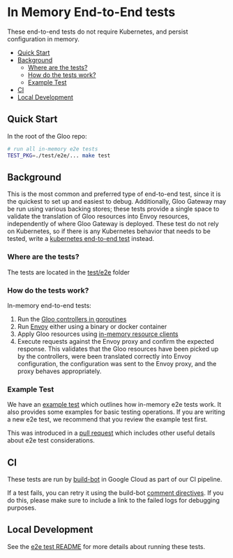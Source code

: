 # In Memory End-to-End tests
These end-to-end tests do not require Kubernetes, and persist configuration in memory.

- [Quick Start](#quick-start)
- [Background](#background)
  - [Where are the tests?](#where-are-the-tests)
  - [How do the tests work?](#how-do-the-tests-work)
  - [Example Test](#example-test)
- [CI](#ci)
- [Local Development](#local-development)

## Quick Start

In the root of the Gloo repo:
```bash
# run all in-memory e2e tests
TEST_PKG=./test/e2e/... make test
```

## Background
This is the most common and preferred type of end-to-end test, since it is the quickest to set up and easiest to debug. Additionally, Gloo Gateway may be run using various backing stores; these tests provide a single space to validate the translation of Gloo resources into Envoy resources, independently of where Gloo Gateway is deployed. These test do not rely on Kubernetes, so if there is any Kubernetes behavior that needs to be tested, write a [kubernetes end-to-end test](../../test/kubernetes/e2e) instead.

### Where are the tests?
The tests are located in the [test/e2e](/test/e2e) folder

### How do the tests work?
In-memory end-to-end tests:
1. Run the [Gloo controllers in goroutines](https://github.com/solo-io/gloo/blob/1f457f4ef5f32aedabc58ef164aeea92acbf481e/test/services/gateway.go#L109)
1. Run [Envoy](https://github.com/solo-io/gloo/blob/1f457f4ef5f32aedabc58ef164aeea92acbf481e/test/services/envoy.go#L237) either using a binary or docker container
1. Apply Gloo resources using [in-memory resource clients](https://github.com/solo-io/gloo/blob/1f457f4ef5f32aedabc58ef164aeea92acbf481e/test/services/gateway.go#L175)
1. Execute requests against the Envoy proxy and confirm the expected response. This validates that the Gloo resources have been picked up by the controllers, were been translated correctly into Envoy configuration, the configuration was sent to the Envoy proxy, and the proxy behaves appropriately.

### Example Test
We have an [example test](/test/e2e/example_test.go) which outlines how in-memory e2e tests work. It also provides some examples for basic testing operations. If you are writing a new e2e test, we recommend that you review the example test first.

This was introduced in a [pull request](https://github.com/solo-io/gloo/pull/7555) which includes other useful details about e2e test considerations.

## CI
These tests are run by [build-bot](https://github.com/solo-io/build-bot) in Google Cloud as part of our CI pipeline.

If a test fails, you can retry it using the build-bot [comment directives](https://github.com/solo-io/build-bot#issue-comment-directives). If you do this, please make sure to include a link to the failed logs for debugging purposes.

## Local Development
See the [e2e test README](/test/e2e/README.md) for more details about running these tests.